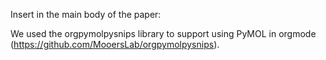 Insert in the main body of the paper:

We used the orgpymolpysnips library to support using PyMOL in orgmode (https://github.com/MooersLab/orgpymolpysnips).

